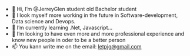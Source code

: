 - 👋 Hi, I’m @JerreyGlen student old Bachelor student
- 👀 I look myself more working in the future in Software-development, Data science and Devops.
- 🌱 I’m currently learning .Net, Javascript...
- 💞️ I’m looking to have even more and more professional experience and know new people in oder to be a better person
- 📫 You kann write me on the email: letpjg@gmail.com

<!---
JerreyGlen/JerreyGlen is a ✨ special ✨ repository because its `README.md` (this file) appears on your GitHub profile.
You can click the Preview link to take a look at your changes.
--->

